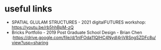# useful links

- SPATIAL GLULAM STRUCTURES - 2021 digitalFUTURES workshop: https://youtu.be/rb5hhBpM-zQ
- Bricks Portfolio - 2019 Post Graduate School Design - Brian Chen :https://drive.google.com/file/d/1nIFOda11QIHC4NydI4rjV8SngSZDFc8u/view?usp=sharing